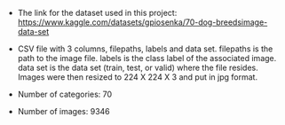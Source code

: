 - The link for the dataset used in this project: https://www.kaggle.com/datasets/gpiosenka/70-dog-breedsimage-data-set

- CSV file with 3 columns, filepaths, labels and data set. filepaths is the path to the image file. labels is the class label of the associated image. data set is the data set (train, test, or valid) where the file resides. Images were then resized to 224 X 224 X 3 and put in jpg format.

- Number of categories: 70

- Number of images: 9346